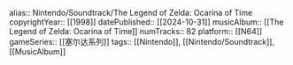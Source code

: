 alias:: Nintendo/Soundtrack/The Legend of Zelda: Ocarina of Time
copyrightYear:: [[1998]]
datePublished:: [[2024-10-31]]
musicAlbum:: [[The Legend of Zelda: Ocarina of Time]]
numTracks:: 82
platform:: [[N64]]
gameSeries:: [[塞尔达系列]]
tags:: [[Nintendo]], [[Nintendo/Soundtrack]], [[MusicAlbum]]
